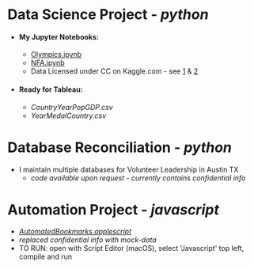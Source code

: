 # Data Science Project - *python*

- #### My Jupyter Notebooks:
  -  [Olympics.ipynb](https://github.com/smithwithatypo/InterviewProject/blob/master/Olympics.ipynb)  
  -  [NFA.ipynb](https://github.com/smithwithatypo/InterviewProject/blob/master/NFA.ipynb)  
  -  Data Licensed under CC on Kaggle.com - see [1](https://www.kaggle.com/heesoo37/120-years-of-olympic-history-athletes-and-results) & [2](https://www.kaggle.com/footprintnetwork/national-footprint-accounts-2018)

- #### Ready for Tableau:
  -  *CountryYearPopGDP.csv*  
  -  *YearMedalCountry.csv*
  
  
  
# Database Reconciliation - *python*
- I maintain multiple databases for Volunteer Leadership in Austin TX
  - *code available upon request - currently contains confidential info*  
  
  
  
  
# Automation Project - *javascript*
-  *[AutomatedBookmarks.applescript](https://github.com/smithwithatypo/InterviewProject/blob/master/AutomatedBookmarks.applescript)* 
-  *replaced confidential info with mock-data*
-  TO RUN: open with Script Editor (macOS), select 'Javascript' top left, compile and run 
